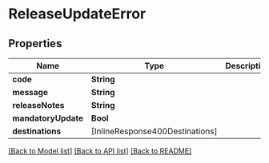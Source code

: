 # ReleaseUpdateError

## Properties
Name | Type | Description | Notes
------------ | ------------- | ------------- | -------------
**code** | **String** |  | 
**message** | **String** |  | 
**releaseNotes** | **String** |  | [optional] 
**mandatoryUpdate** | **Bool** |  | [optional] 
**destinations** | [InlineResponse400Destinations] |  | [optional] 

[[Back to Model list]](../README.md#documentation-for-models) [[Back to API list]](../README.md#documentation-for-api-endpoints) [[Back to README]](../README.md)


